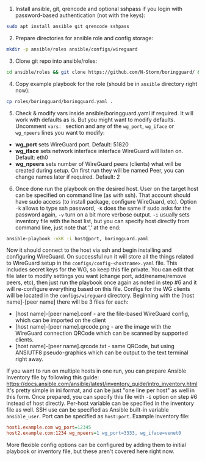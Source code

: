 1. Install ansible, git, qrencode and optional sshpass if you login with password-based authentication (not with the keys):
```bash
sudo apt install ansible git qrencode sshpass
```
2. Prepare directories for ansible role and config storage:
```bash
mkdir -p ansible/roles ansible/configs/wireguard
```
3. Clone git repo into ansible/roles:
```bash
cd ansible/roles && git clone https://github.com/N-Storm/boringguard/ && cd ..
```
4. Copy example playbook for the role (should be in `ansible` directory right now):
```bash
cp roles/boringguard/boringguard.yaml .
```
5. Check & modify vars inside ansible/boringguard.yaml if required. It will work with defaults as is. But you might want to modify defaults. Uncomment `vars: ` section and any of the `wg_port`, `wg_iface` or `wg_npeers` lines you want to modify:
  * **wg_port** sets WireGuard port. Default: 51820
  * **wg_iface** sets network interface interface WireGuard will listen on. Default: eth0
  * **wg_npeers** sets number of WireGuard peers (clients) what will be created during setup. On first run they will be named Peer<N>, you can change names later if required. Default: 2
6. Once done run the playbook on the desired host. User on the target host can be specified on command line (as with ssh). That account should have sudo access (to install package, configure WireGuard, etc). Option `-k` allows to type ssh password, `-K` does the same if sudo asks for the password again, `-v` turn on a bit more verbose output. `-i` usually sets inventory file with the host list, but you can specify host directly from command line, just note that ',' at the end:
```bash
ansible-playbook -vkK -i host@port, boringguard.yaml
```

Now it should connect to the host via ssh and begin installing and configuring WireGuard. On successful run it will store all the things related to WireGuard setup in the `configs/config-<hostname>.yaml` file. This includes secret keys for the WG, so keep this file private. You can edit that file later to modify settings you want (change port, add/rename/remove peers, etc), then just run the playbook once again as noted in step #6 and it will re-configure everything based on this file.
Configs for the WG clients will be located in the `configs/wireguard` directory. Beginning with the [host name]-[peer name] there will be 3 files for each:
* [host name]-[peer name].conf  - are the file-based WireGuard config, which can be imported on the client
* [host name]-[peer name].qrcode.png - are the image with the WireGuard connection QRCode which can be scanned by supported clients.
* [host name]-[peer name].qrcode.txt - same QRCode, but using ANSIUTF8 pseudo-graphics which can be output to the text terminal right away.

If you want to run on multiple hosts in one run, you can prepare Ansible Inventory file by following this guide: https://docs.ansible.com/ansible/latest/inventory_guide/intro_inventory.html
It's pretty simple in ini format, and can be just "one line per host" as well in this form. Once prepared, you can specify this file with `-i` option on step #6 instead of host directly. Per-host variable can be specified in the inventory file as well. SSH use can be specified as Ansible built-in variable `ansible_user`. Port can be specified as `host:port`. Example inventory file:

```ini
host1.example.com wg_port=12345
host2.example.com:1234 wg_npeers=1 wg_port=3333, wg_iface=venet0
```

More flexible config options can be configured by adding them to initial playbook or inventory file, but these aren't covered here right now.
